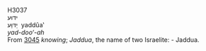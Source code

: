 <body>
  <p>H3037<br>  ידּוּע  <br> יַדּוַּע  ‎  yaddûa‛  <br><i>yad-doo‘-ah </i><br>From <a href="h3045.htm">3045</a>  <i>knowing</i>; <i>Jaddua</i>, the name of two Israelite: - Jaddua.<br></p>
 </body>
